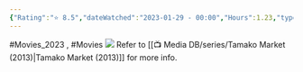 ```yaml
---
{"Rating":"⭐ 8.5","dateWatched":"2023-01-29 - 00:00","Hours":1.23,"type":"movie","subType":"movie","title":"Tamako Love Story","englishTitle":"Tamako Love Story","year":2014,"dataSource":"MALAPI","url":"https://myanimelist.net/anime/21647/Tamako_Love_Story","id":21647,"genres":["Award Winning","Romance","Slice of Life"],"producer":"Kyoto Animation","duration":"1 hr 23 min","onlineRating":7.92,"actors":null,"image":"https://cdn.myanimelist.net/images/anime/1417/91333.jpg","released":true,"streamingServices":["HIDIVE"],"premiere":"26/04/2014","watched":false,"lastWatched":"","personalRating":0,"tags":["mediaDB/tv/movie"],"dg-publish":true,"permalink":"/media-db/movies/tamako-love-story-2014/","dgPassFrontmatter":true,"noteIcon":"3","created":"2023-11-14T21:08:36.010+05:30","updated":"2023-12-10T20:48:04.563+05:30"}
---
```


#Movies_2023 , #Movies 
<img src="https://cdn.myanimelist.net/images/anime/1417/91333.jpg">
Refer to [[📺 Media DB/series/Tamako Market (2013)\|Tamako Market (2013)]] for more info.